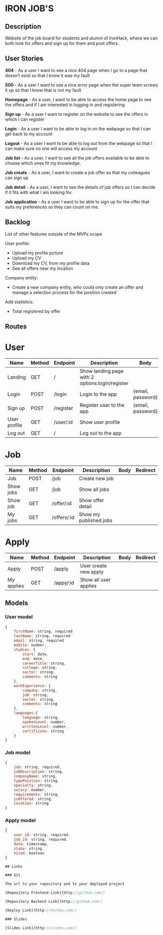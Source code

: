 # IRON JOB'S

## Description

Website of the job board for students and alumni of IronHack, where we can both look for offers and sign up for them and post offers.

## User Stories

**404** - As a user I want to see a nice 404 page when I go to a page that doesn’t exist so that I know it was my fault

**500** - As a user I want to see a nice error page when the super team screws it up so that I know that is not my fault

**Homepage** - As a user, I want to be able to access the home page to see the offers and if I am interested in logging in and registering

**Sign up** - As a user I want to register on the website to see the offers in which I can register

**Login** - As a user I want to be able to log in on the webpage so that I can get back to my account

**Logout** - As a user I want to be able to log out from the webpage so that I can make sure no one will access my account

**Job list** - As a user, I want to see all the job offers available to be able to choose which ones fit my knowledge.

**Job create** - As a user, I want to create a job offer so that my colleagues can sign up

**Job detail** - As a user, I want to see the details of job offers so I can decide if it fits with what I am looking for.

**Job application** - As a user I want to be able to sign up for the offer that suits my preferences so they can count on me.

## Backlog

List of other features outside of the MVPs scope

User profile: 
- Upload my profile picture 
- Upload my CV
- Download my CV, from my profile data
- See all offers near my location

Company entity:
- Create a new company entity, who could only create an offer and manage a selection process for the position created

Add statistics:
- Total registered by offer


## Routes
# User
| Name                  | Method | Endpoint     | Description                                           | Body                          | Redirect  |
| --------------------  | ------ | ------------ | ---------------------------------------------------   | ----------------------------- | --------  |
| Landing               | GET    | /            | Show landing page with 2 options:login/register       |                               |           |
| Login                 | POST   | /login       | Login to the app                                      | {email, password}             | /profile  |
| Sign up               | POST   | /register    | Register user to the app                              | {email, password}             | /profile  |
| User profile          | GET    | /user/:id    | Show user profile                                     |                               |           |
| Log out               | GET    | /            | Log out to the app                                    |                               | /         |           

# Job
| Name                  | Method | Endpoint     | Description                                           | Body                          | Redirect  |
| --------------------  | ------ | ------------ | ---------------------------------------------------   | ----------------------------- | --------  |
| Job                   | POST   | /job         | Create new job                                        |                               |           |
| Show jobs             | GET    | /job         | Show all jobs                                         |                               |           |
| Show job              | GET    | /offer/:id   | Show offer detail                                     |                               |           |
| My jobs               | GET    | /offers/:id  | Show my published jobs                                |                               |           |

# Apply
| Name                  | Method | Endpoint     | Description                                           | Body                          | Redirect  |
| --------------------  | ------ | ------------ | ---------------------------------------------------   | ----------------------------- | --------  |
| Apply                 | POST   | /apply       | User create new apply                                 |                               |           |
| My applies            | GET    | /appy/:id    | Show all user applies                                 |                               |           |



## Models

### User model
```Javascript
{
    firstName: string, required
    lastName: string, required
    email: string, required
    mobile: number,
    studies: {
        start: date,
        end: date,
        careerTitle: string,
        college: string,
        sector: string,
        comments: string
    },
    workExperience: {
        company: string, 
        job: string,
        sectot: string,
        comments: string
    },
    languages:{
        language: string,
        spokenLevel: number,
        writtenLevel: number,
        certificate: string
    }
}
```

### Job model
```Javascript
{
    job: string, required,
    jobDescription: string,
    companyName: string,
    typePosition: string,
    specialty: string,
    salary: number,
    requirements: string,
    isOffered: string,
    location: string
}
```

### Apply model
```Javascript
{
    user_id: string, required,
    job_id: string, required,
    data: timestamp,
    state: string,
    hired: boolean
}

## Links

### Git

The url to your repository and to your deployed project

[Repository Frontend Link](http://github.com/)

[Repository Backend Link](http://github.com/)

[Deploy Link](http://heroku.com/)

### Slides

[Slides Link](http://slides.com/)
